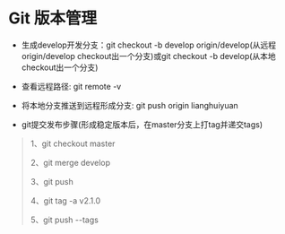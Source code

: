 # Git 版本管理

* 生成develop开发分支：git checkout -b develop origin\/develop\(从远程origin\/develop checkout出一个分支\)或git checkout -b develop\(从本地checkout出一个分支\)

* 查看远程路径: git remote -v

* 将本地分支推送到远程形成分支: git push origin lianghuiyuan
* git提交发布步骤\(形成稳定版本后，在master分支上打tag并递交tags\)


> 1、git checkout master
> 
> 2、git merge develop
> 
> 3、git push
> 
> 4、git tag -a v2.1.0
> 
> 5、git push --tags

